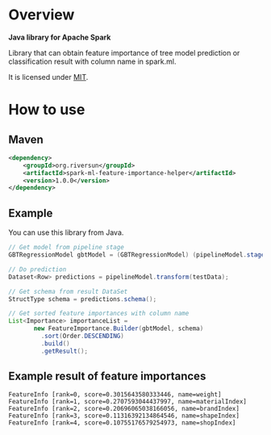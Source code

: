 # Overview

**Java library for Apache Spark**

Library that can obtain feature importance of tree model prediction or classification result with column name in spark.ml.

It is licensed under [MIT](https://opensource.org/licenses/MIT).


# How to use

## Maven

```xml
<dependency>
	<groupId>org.riversun</groupId>
	<artifactId>spark-ml-feature-importance-helper</artifactId>
	<version>1.0.0</version>
</dependency>
```

## Example

You can use this library from Java.

```java
// Get model from pipeline stage
GBTRegressionModel gbtModel = (GBTRegressionModel) (pipelineModel.stages()[stageIndex]);

// Do prediction
Dataset<Row> predictions = pipelineModel.transform(testData);

// Get schema from result DataSet
StructType schema = predictions.schema();

// Get sorted feature importances with column name
List<Importance> importanceList =
       new FeatureImportance.Builder(gbtModel, schema)
         .sort(Order.DESCENDING)
         .build()
         .getResult();
```


## Example result of feature importances

```
FeatureInfo [rank=0, score=0.3015643580333446, name=weight]
FeatureInfo [rank=1, score=0.2707593044437997, name=materialIndex]
FeatureInfo [rank=2, score=0.20696065038166056, name=brandIndex]
FeatureInfo [rank=3, score=0.11316392134864546, name=shapeIndex]
FeatureInfo [rank=4, score=0.10755176579254973, name=shopIndex]
```

